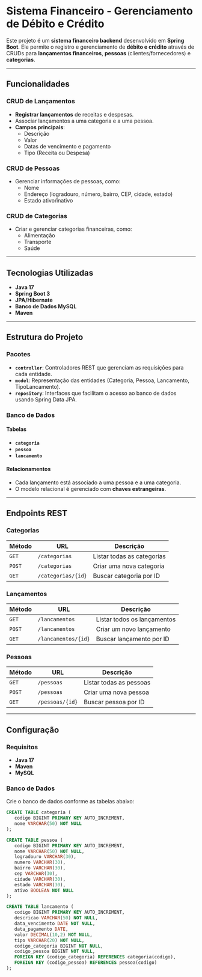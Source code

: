 # Sistema Financeiro - Gerenciamento de Débito e Crédito

Este projeto é um **sistema financeiro backend** desenvolvido em **Spring Boot**. Ele permite o registro e gerenciamento de **débito e crédito** através de CRUDs para **lançamentos financeiros**, **pessoas** (clientes/fornecedores) e **categorias**.

---

## Funcionalidades

### CRUD de Lançamentos
- **Registrar lançamentos** de receitas e despesas.
- Associar lançamentos a uma categoria e a uma pessoa.
- **Campos principais**:
    - Descrição
    - Valor
    - Datas de vencimento e pagamento
    - Tipo (Receita ou Despesa)

### CRUD de Pessoas
- Gerenciar informações de pessoas, como:
    - Nome
    - Endereço (logradouro, número, bairro, CEP, cidade, estado)
    - Estado ativo/inativo

### CRUD de Categorias
- Criar e gerenciar categorias financeiras, como:
    - Alimentação
    - Transporte
    - Saúde

---

## Tecnologias Utilizadas

- **Java 17**
- **Spring Boot 3**
- **JPA/Hibernate**
- **Banco de Dados MySQL**
- **Maven**

---

## Estrutura do Projeto

### Pacotes

- **`controller`**: Controladores REST que gerenciam as requisições para cada entidade.
- **`model`**: Representação das entidades (Categoria, Pessoa, Lancamento, TipoLancamento).
- **`repository`**: Interfaces que facilitam o acesso ao banco de dados usando Spring Data JPA.

### Banco de Dados

#### Tabelas

- **`categoria`**
- **`pessoa`**
- **`lancamento`**

#### Relacionamentos

- Cada lançamento está associado a uma pessoa e a uma categoria.
- O modelo relacional é gerenciado com **chaves estrangeiras**.

---

## Endpoints REST

### Categorias

| Método | URL            | Descrição                         |
|--------|----------------|-------------------------------------|
| `GET`  | `/categorias`  | Listar todas as categorias         |
| `POST` | `/categorias`  | Criar uma nova categoria           |
| `GET`  | `/categorias/{id}` | Buscar categoria por ID          |

### Lançamentos

| Método | URL            | Descrição                         |
|--------|----------------|-------------------------------------|
| `GET`  | `/lancamentos` | Listar todos os lançamentos        |
| `POST` | `/lancamentos` | Criar um novo lançamento           |
| `GET`  | `/lancamentos/{id}` | Buscar lançamento por ID         |

### Pessoas

| Método | URL           | Descrição                         |
|--------|---------------|-------------------------------------|
| `GET`  | `/pessoas`    | Listar todas as pessoas            |
| `POST` | `/pessoas`    | Criar uma nova pessoa              |
| `GET`  | `/pessoas/{id}` | Buscar pessoa por ID              |

---

## Configuração

### Requisitos

- **Java 17**
- **Maven**
- **MySQL**

### Banco de Dados

Crie o banco de dados conforme as tabelas abaixo:

```sql
CREATE TABLE categoria (
   codigo BIGINT PRIMARY KEY AUTO_INCREMENT,
   nome VARCHAR(50) NOT NULL
);

CREATE TABLE pessoa (
   codigo BIGINT PRIMARY KEY AUTO_INCREMENT,
   nome VARCHAR(50) NOT NULL,
   logradouro VARCHAR(30),
   numero VARCHAR(30),
   bairro VARCHAR(30),
   cep VARCHAR(30),
   cidade VARCHAR(30),
   estado VARCHAR(30),
   ativo BOOLEAN NOT NULL
);

CREATE TABLE lancamento (
   codigo BIGINT PRIMARY KEY AUTO_INCREMENT,
   descricao VARCHAR(50) NOT NULL,
   data_vencimento DATE NOT NULL,
   data_pagamento DATE,
   valor DECIMAL(10,2) NOT NULL,
   tipo VARCHAR(20) NOT NULL,
   codigo_categoria BIGINT NOT NULL,
   codigo_pessoa BIGINT NOT NULL,
   FOREIGN KEY (codigo_categoria) REFERENCES categoria(codigo),
   FOREIGN KEY (codigo_pessoa) REFERENCES pessoa(codigo)
);
